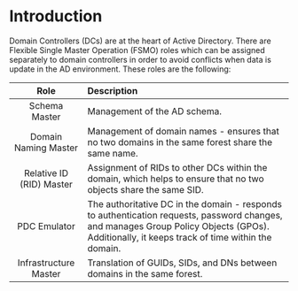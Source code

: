# Introduction

Domain Controllers (DCs) are at the heart of Active Directory. There are Flexible Single Master Operation (FSMO) roles which can be assigned separately to domain controllers in order to avoid conflicts when data is update in the AD environment. These roles are the following:

|Role|Description|
|:----:|:----|
|Schema Master|Management of the AD schema.|
|Domain Naming Master|Management of domain names - ensures that no two domains in the same forest share the same name.|
|Relative ID (RID) Master|Assignment of RIDs to other DCs within the domain, which helps to ensure that no two objects share the same SID.|
|PDC Emulator|The authoritative DC in the domain - responds to authentication requests, password changes, and manages Group Policy Objects (GPOs). Additionally, it keeps track of time within the domain.|
|Infrastructure Master|Translation of GUIDs, SIDs, and DNs between domains in the same forest.|